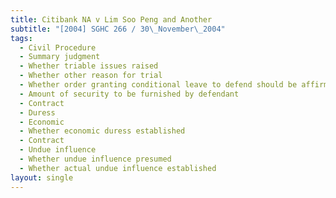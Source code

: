```yaml
---
title: Citibank NA v Lim Soo Peng and Another
subtitle: "[2004] SGHC 266 / 30\_November\_2004"
tags:
  - Civil Procedure
  - Summary judgment
  - Whether triable issues raised
  - Whether other reason for trial
  - Whether order granting conditional leave to defend should be affirmed
  - Amount of security to be furnished by defendant
  - Contract
  - Duress
  - Economic
  - Whether economic duress established
  - Contract
  - Undue influence
  - Whether undue influence presumed
  - Whether actual undue influence established
layout: single
---
```


